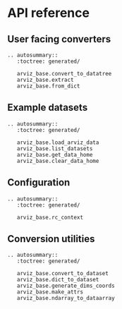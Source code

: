 # API reference

## User facing converters

```{eval-rst}
.. autosummary::
   :toctree: generated/

   arviz_base.convert_to_datatree
   arviz_base.extract
   arviz_base.from_dict
```


## Example datasets

```{eval-rst}
.. autosummary::
   :toctree: generated/

   arviz_base.load_arviz_data
   arviz_base.list_datasets
   arviz_base.get_data_home
   arviz_base.clear_data_home
```

## Configuration

```{eval-rst}
.. autosummary::
   :toctree: generated/

   arviz_base.rc_context
```

## Conversion utilities

```{eval-rst}
.. autosummary::
   :toctree: generated/

   arviz_base.convert_to_dataset
   arviz_base.dict_to_dataset
   arviz_base.generate_dims_coords
   arviz_base.make_attrs
   arviz_base.ndarray_to_dataarray
```
